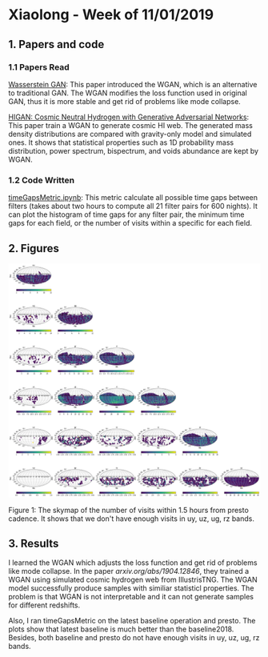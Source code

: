 # Xiaolong - Week of 11/01/2019

## 1. Papers and code

### 1.1 Papers Read

[Wasserstein GAN](https://arxiv.org/abs/1701.07875): This paper introduced the WGAN, which is an alternative to traditional GAN. The WGAN modifies the loss function used in original GAN, thus it is more stable and get rid of problems like mode collapse. 

[HIGAN: Cosmic Neutral Hydrogen with Generative Adversarial Networks](https://arxiv.org/abs/1904.12846): This paper train a WGAN to generate cosmic HI web.  The generated mass density distributions are compared with gravity-only model and simulated ones. It shows that statistical properties such as 1D probability mass distribution, power spectrum, bispectrum, and voids abundance are kept by WGAN. 

### 1.2 Code Written

[timeGapsMetric.ipynb](source/timeGapsMetric): This metric calculate all possible time gaps between filters (takes about two hours to compute all 21 filter pairs for 600 nights). It can plot the histogram of time gaps for any filter pair, the minimum time gaps for each field, or the number of visits within a specific for each field. 

## 2. Figures



![](imgs/1101_skymap.png)

Figure 1: The skymap of the number of visits within 1.5 hours from presto cadence. It shows that we don't have enough visits in  uy, uz, ug, rz bands.



## 3. Results

I learned the WGAN which adjusts the loss function and get rid of problems like mode collapse. In the paper *arxiv.org/abs/1904.12846*,  they trained a WGAN using simulated cosmic hydrogen web from IllustrisTNG. The WGAN model successfully produce samples with similiar statisticl properties. The problem is that WGAN is not interpretable and it can not generate samples for different redshifts. 

Also, I ran timeGapsMetric on the latest baseline operation and presto. The plots show that latest baseline is much better than the baseline2018. Besides, both baseline and presto do not have enough visits in uy, uz, ug, rz bands. 